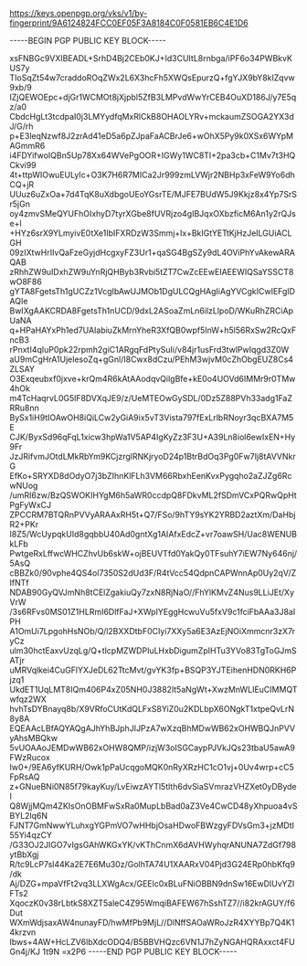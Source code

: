 https://keys.openpgp.org/vks/v1/by-fingerprint/9A6124824FCC0EF05F3A8184C0F0581EB6C4E1D6


-----BEGIN PGP PUBLIC KEY BLOCK-----

xsFNBGc9VXIBEADL+SrhD4Bj2CEb0KJ+Id3CUItL8rnbga/iPF6o34PWBkvKUS7y
TIoSqZt54w7craddoROqZWx2L6X3hcFh5XWQsEpurzQ+fgYJX9bY8kIZqvw9xb/9
IZjQEWOEpc+djGr1WCMOt8jXjpbl5ZfB3LMPvdWwYrCEB4OuXD186J/y7E5qz/a0
CbdcHgLt3tcdpaI0j3LMYydfqMxRlCkB8OHAOLYRv+mckaumZSOGA2YX3dJ/G/rh
p+E3leqNzwf8J2zrAd41eD5a6pZJpaFaACBrJe6+wOhX5Py9k0XSx6WYpMAGmmR6
i4FDYifwoIQBn5Up78Xx64WVePgOOR+IGWy1WC8TI+2pa3cb+C1Mv7t3HQCkvi99
4t+ttpWIOwuEULyIc+O3K7H6R7MICa2Jr999zmLVWjr2NBHp3xFeW9Yo6dhCQ+jR
UUuz6uZxOa+7d4TqK8uXdbgoUEoYGsrTE/MJFE7BUdW5J9Kkjz8x4Yp7SrSr5jGn
oy4zmvSMeQYUFhOIxhyD7tyrXGbe8fUVRjzo4gIBJqxOXbzficM6An1y2rQJse+l
+HYz6srX9YLmyivE0tXe1IbIFXRDzW3Smmj+Ix+BkIGtYETtKjHzJeILGUiACLGH
09zIXtwHrIIvQaFzeGyjdHcgxyFZ3Ur1+qaSG4BgSZy9dL4OViPhYvAkewARAQAB
zRhhZW9uIDxhZW9uYnRjQHByb3Rvbi5tZT7CwZcEEwEIAEEWIQSaYSSCT8wO8F86
gYTA8FgetsTh1gUCZz1VcgIbAwUJMOb1DgULCQgHAgIiAgYVCgkICwIEFgIDAQIe
BwIXgAAKCRDA8FgetsTh1nUCD/9dxL2ASoaZmLn6ilzLlpoD/WKuRhZRCiApUaNA
q+HPaHAYxPh1ed7UAIabiuZkMrnYheR3XfQB0wpf5InW+h5l56RxSw2RcQxFncB3
rPnxtI4qIuP0pk22rpmh2giC1ARgqFdPtySuIi/v84jr1usFrd3twlPwIqgd3Z0W
aU9mCgHrA1UjelesoZq+gGnl/I8Cwx8dCzu/PEhM3wjvM0cZhObgEUZ8Cs4ZLSAY
O3Exqeubxf0jxve+krQm4R6kAtAAodqvQilgBfe+kE0o4UOVd6IMMr9r0TMw4hOk
m4TcHaqrvL0G5lF8DVXqJE9/z/UeMTEOwGySDL/0Dz5Z88PVh33adg1FaZRRu8nn
BySx1iH9tIOAwOH8iQiLCw2yGiA9ix5vT3Vista797fExLrlbRNoyr3qcBXA7M5E
CJK/ByxSd96qFqL1xicw3hpWa1V5AP4IgKyZz3F3U+A39Ln8iol6ewIxEN+Hy9Fr
JzJRifvmJOtdLMkRbYm9KCjzrglRNKjryoD24p1BtrBdOq3Pg0Fw7Ij8tAVVNkrG
EfKo+SRYXD8dOdyO7j3bZIhnKlFLh3VM66RbxhEenKvxPygqho2aZJZg6RcwNUog
/umRI6zw/BzQSWOKIHYgM6h5aWR0ccdpQ8FDkvML2fSDmVCxPQRwQpHtPgFyWxCJ
ZPCCRM7BTQRnPVVyARAAxRH5t+Q7/FSo/9hTY9sYK2YRBD2aztXm/DaHbjR2+PKr
I8Z5/WcUypqkUId8gqbbU40Ad0gntXg1AIAfxEdcZ+vr7oawSH/Uac8WENUBkLFb
PwtgeRxLffwcWHCZhvUb6skW+ojBEUVTfd0YakQy0TFsuhY7iEW7Ny646nj/5AsQ
cBBZk0/90vphe4QS4ol7350S2dUd3F/R4tVcc54QdpnCAPWnnAp0Uy2qV/ZIfNTf
NDAB90GyQVJmNh8tCElZgakiuQy7zxN8RjNaO//FhYlKMvZ4Nus9LLiJEt/XyVrW
/3s6RFvs0MS01Z1HLRmI6DlfFaJ+XWpIYEggHcwuVu5fxV9c1fciFbAAa3J8aIPH
A1OmUi7LpgohHsNOb/Q/l2BXXDtbF0CIyi7XXy5a6E3AzEjNOiXmmcnr3zX7ryCz
ulm30hctEaxvUzqLg/Q+tlcpMZWDPIuLHxbDigumZpIHTu3YVo83TgToGJmSATjr
uMRVqlkei4CuGFlYXJeDL62TtcMvt/gvYK3fp+BSQP3YJTEihenHDN0RKH6Pjzq1
UkdET1UqLMT8IQm406P4xZ05NH0J3882lt5aNgWt+XwzMnWLIEuCIMMQTwfqz2WX
hvhTsDYBnayq8b/X9VRfoCUtKdQLFxS8YiZ0u2KDLbpX6ONgkT1xtpeQvLrN8y8A
EQEAAcLBfAQYAQgAJhYhBJphJIJPzA7wXzqBhMDwWB62xOHWBQJnPVVyAhsMBQkw
5vUOAAoJEMDwWB62xOHW8QMP/izjW3oISGCaypPJVkJQs23tbaU5awA9FWzRucox
Iw0+/9EA6yfKURH/Owk1pPaUcqgoMQK0nRyXRzHC1cO1vj+0Uv4wrp+cC5FpRsAQ
z+GNueBNi0N85f79kayKuy/LvEiwzAYTl5tlth6dvSiaSVmrazVHZXet0yDBydeI
Q8WjjMQm4ZKIsOnOBMFwSxRa0MupLbBad0aZ3Ve4CwCD48yXhpuoa4vSBYL2lq6N
FJNT7GmNwwYLuhxgYGPmVO7wHHbjOsaHDwoFBWzgyFDVsGm3+jzMDtI55Yi4qzCY
/G33OJ2JIGO7vIgsGAhWKGxYK/vKThCnmX6dAVHWyhqrANUNA7ZdGf798ytBbXgj
R/tc9LcP7sl44Ka2E7E6Mu30z/GolhTA74U1XAARxV04Pjd3G24ERp0hbKfq9/dk
Aj/DZG+mpaVfFt2vq3LLXWgAcx/GEElc0xBLuFNiOBBN9dnSw16EwDIUvYZIFTs2
XqoczK0v38rLbtkS8XZT5aleC4Z95WmqiBAFEW67hSshTZ7//i82krAGUY/f6Dut
WXmWdjsaxAW4nunayFD/hwMfPb9MjL//DlNffSAOaWRoJzR4XYYBp7Q4K14krzvn
Ibws+4AW+HcLZV6lbXdcODQ4/B5BBVHQzc6VN1J7hZyNGAHQRAxxct4FUGn4j/KJ
1t9N
=x2P6
-----END PGP PUBLIC KEY BLOCK-----
